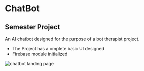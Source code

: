 # ChatBot
## Semester Project
An AI chatbot designed for the purpose of a bot therapist project.
- The Project has a omplete basic UI designed 
- Firebase module initialized

 ![chatbot landing page](https://user-images.githubusercontent.com/91974252/186734706-1e3c0949-0f93-42d8-925c-53780f8a16a3.png)

